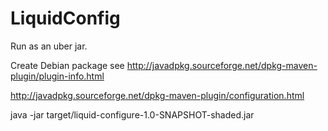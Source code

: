 # LiquidConfig

Run as an uber jar.

Create Debian package see http://javadpkg.sourceforge.net/dpkg-maven-plugin/plugin-info.html

http://javadpkg.sourceforge.net/dpkg-maven-plugin/configuration.html


java -jar target/liquid-configure-1.0-SNAPSHOT-shaded.jar

